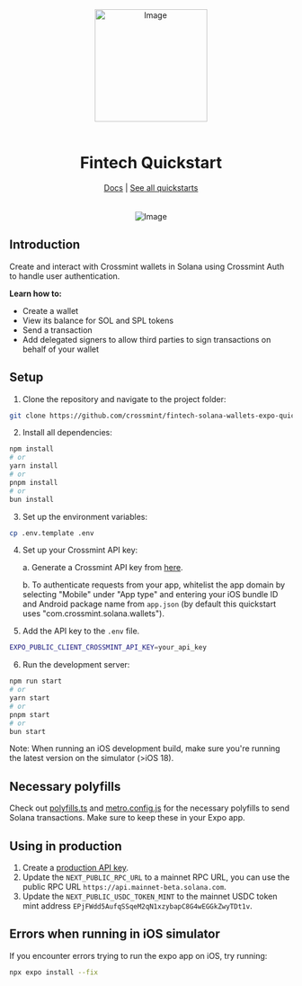 <div align="center">
<img width="200" alt="Image" src="https://github.com/user-attachments/assets/8b617791-cd37-4a5a-8695-a7c9018b7c70" />
<br>
<br>
<h1>Fintech Quickstart</h1>

<div align="center">
<a href="https://docs.crossmint.com/introduction/platform/wallets">Docs</a> | <a href="https://github.com/crossmint">See all quickstarts</a>
</div>

<br>
<br>
<img src="https://github.com/user-attachments/assets/80eda581-6a21-46d4-88de-04dacb8eb39b" alt="Image" width="full">
</div>

## Introduction

Create and interact with Crossmint wallets in Solana using Crossmint Auth to handle user authentication.

**Learn how to:**

- Create a wallet
- View its balance for SOL and SPL tokens
- Send a transaction
- Add delegated signers to allow third parties to sign transactions on behalf of your wallet

## Setup

1. Clone the repository and navigate to the project folder:

```bash
git clone https://github.com/crossmint/fintech-solana-wallets-expo-quickstart.git && cd fintech-solana-wallets-expo-quickstart
```

2. Install all dependencies:

```bash
npm install
# or
yarn install
# or
pnpm install
# or
bun install
```

3. Set up the environment variables:

```bash
cp .env.template .env
```
4. Set up your Crossmint API key:
   
   a. Generate a Crossmint API key from [here](https://docs.crossmint.com/introduction/platform/api-keys/client-side).
   
   b. To authenticate requests from your app, whitelist the app domain by selecting "Mobile" under "App type" and entering your iOS bundle ID and Android package name from `app.json` (by default this quickstart uses "com.crossmint.solana.wallets").

5. Add the API key to the `.env` file.

```bash
EXPO_PUBLIC_CLIENT_CROSSMINT_API_KEY=your_api_key
```

6. Run the development server:

```bash
npm run start
# or
yarn start
# or
pnpm start
# or
bun start
```

Note: When running an iOS development build, make sure you're running the latest version on the simulator (>iOS 18).

## Necessary polyfills

Check out [polyfills.ts](lib/polyfills.ts) and [metro.config.js](metro.config.js) for the necessary polyfills to send Solana transactions. Make sure to keep these in your Expo app.

## Using in production

1. Create a [production API key](https://docs.crossmint.com/introduction/platform/api-keys/client-side).
2. Update the `NEXT_PUBLIC_RPC_URL` to a mainnet RPC URL, you can use the public RPC URL `https://api.mainnet-beta.solana.com`.
3. Update the `NEXT_PUBLIC_USDC_TOKEN_MINT` to the mainnet USDC token mint address `EPjFWdd5AufqSSqeM2qN1xzybapC8G4wEGGkZwyTDt1v`.

## Errors when running in iOS simulator

If you encounter errors trying to run the expo app on iOS, try running:

```bash
npx expo install --fix
```
